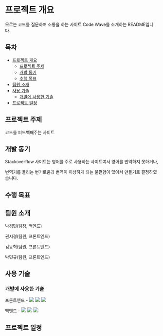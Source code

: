 # 프로젝트 개요
<p>
  모르는 코드를 질문하며 소통을 하는 사이트 Code Wave를 소개하는 README입니다.
</p>


## 목차
* <a href="#프로젝트-개요">프로젝트 개요</a>
  - <a href="#프로젝트-주제">프로젝트 주제</a>
  - <a href="#개발-동기">개발 동기</a>
  - <a href="#수행-목표">수행 목표</a>
* <a href="#팀원-소개">팀원 소개</a>
* <a href="#사용-기술">사용 기술</a>
  - <a href="#개발에-사용한-기술">개발에 사용한 기술</a>
* <a href="#프로젝트-일정">프로젝트 일정</a>

## 프로젝트 주제
<p>
   코드를 피드백해주는 사이트
</p>

## 개발 동기
<p> Stackoverflow 사이트는 영어를 주로 사용하는 사이트여서 영어를 번역하지 못하거나,</p>
<p> 번역기를 돌리는 번거로움과 번역이 이상하게 되는 불편함이 많아서 만들기로 결정하였습니다.</p>

## 수행 목표

## 팀원 소개

<p>박경민(팀장, 백엔드)</p>
<p>권시경(팀원, 프론트엔드)</p>
<p>김동혁(팀원, 프론트엔드)</p>
<p>박민규(팀원, 프론트엔드)<p>

## 사용 기술
### 개발에 사용한 기술
<p>
프론트엔드 - 
<img src="https://img.shields.io/badge/React-61DAFB?style=flat-square&logo=React&logoColor=white"/></img>
<img src="https://img.shields.io/badge/CSS-1572B6?style=flat-square&logo=CSS3&logoColor=white"/></img>
<img src="https://img.shields.io/badge/XD-FF61F6?style=flat-square&logo=Adobe XD&logoColor=white"/></img>
</p>
<p>백엔드 -
<img src="https://img.shields.io/badge/Express-000000?style=flat-square&logo=Express&logoColor=white"/></img>
<img src="https://img.shields.io/badge/MariaDB-003545?style=flat-square&logo=MariaDB&logoColor=white"/></img>
<img src="https://img.shields.io/badge/S3-569A31?style=flat-square&logo=Amazon S3&logoColor=white"/></img>
</p>

## 프로젝트 일정

